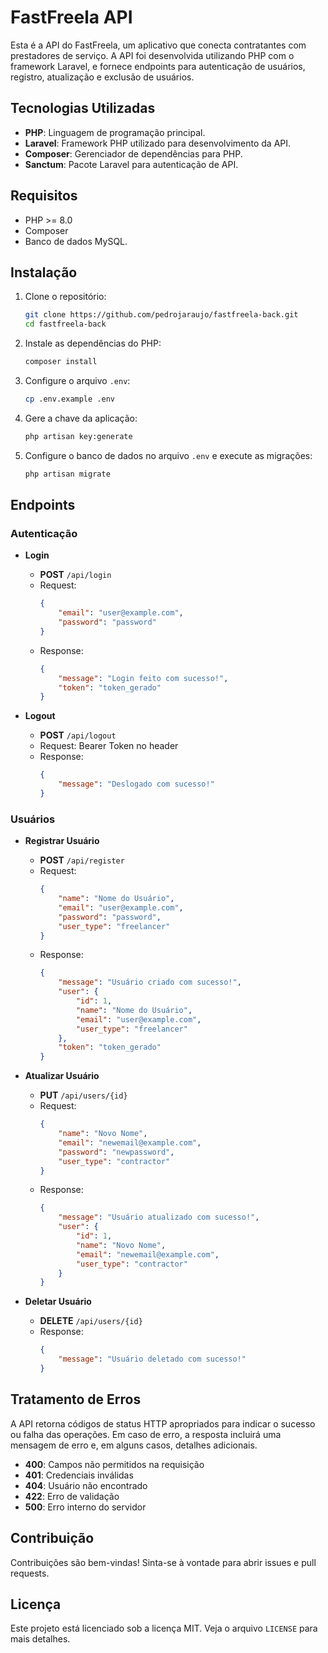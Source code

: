 # FastFreela API

Esta é a API do FastFreela, um aplicativo que conecta contratantes com prestadores de serviço. A API foi desenvolvida utilizando PHP com o framework Laravel, e fornece endpoints para autenticação de usuários, registro, atualização e exclusão de usuários.

## Tecnologias Utilizadas

- **PHP**: Linguagem de programação principal.
- **Laravel**: Framework PHP utilizado para desenvolvimento da API.
- **Composer**: Gerenciador de dependências para PHP.
- **Sanctum**: Pacote Laravel para autenticação de API.

## Requisitos

- PHP >= 8.0
- Composer
- Banco de dados MySQL.

## Instalação

1. Clone o repositório:
    ```sh
    git clone https://github.com/pedrojaraujo/fastfreela-back.git
    cd fastfreela-back
    ```

2. Instale as dependências do PHP:
    ```sh
    composer install
    ```

3. Configure o arquivo `.env`:
    ```sh
    cp .env.example .env
    ```

4. Gere a chave da aplicação:
    ```sh
    php artisan key:generate
    ```

5. Configure o banco de dados no arquivo `.env` e execute as migrações:
    ```sh
    php artisan migrate
    ```

## Endpoints

### Autenticação

- **Login**
    - **POST** `/api/login`
    - Request:
        ```json
        {
            "email": "user@example.com",
            "password": "password"
        }
        ```
    - Response:
        ```json
        {
            "message": "Login feito com sucesso!",
            "token": "token_gerado"
        }
        ```

- **Logout**
    - **POST** `/api/logout`
    - Request: Bearer Token no header
    - Response:
        ```json
        {
            "message": "Deslogado com sucesso!"
        }
        ```

### Usuários

- **Registrar Usuário**
    - **POST** `/api/register`
    - Request:
        ```json
        {
            "name": "Nome do Usuário",
            "email": "user@example.com",
            "password": "password",
            "user_type": "freelancer"
        }
        ```
    - Response:
        ```json
        {
            "message": "Usuário criado com sucesso!",
            "user": {
                "id": 1,
                "name": "Nome do Usuário",
                "email": "user@example.com",
                "user_type": "freelancer"
            },
            "token": "token_gerado"
        }
        ```

- **Atualizar Usuário**
    - **PUT** `/api/users/{id}`
    - Request:
        ```json
        {
            "name": "Novo Nome",
            "email": "newemail@example.com",
            "password": "newpassword",
            "user_type": "contractor"
        }
        ```
    - Response:
        ```json
        {
            "message": "Usuário atualizado com sucesso!",
            "user": {
                "id": 1,
                "name": "Novo Nome",
                "email": "newemail@example.com",
                "user_type": "contractor"
            }
        }
        ```

- **Deletar Usuário**
    - **DELETE** `/api/users/{id}`
    - Response:
        ```json
        {
            "message": "Usuário deletado com sucesso!"
        }
        ```

## Tratamento de Erros

A API retorna códigos de status HTTP apropriados para indicar o sucesso ou falha das operações. Em caso de erro, a resposta incluirá uma mensagem de erro e, em alguns casos, detalhes adicionais.

- **400**: Campos não permitidos na requisição
- **401**: Credenciais inválidas
- **404**: Usuário não encontrado
- **422**: Erro de validação
- **500**: Erro interno do servidor

## Contribuição

Contribuições são bem-vindas! Sinta-se à vontade para abrir issues e pull requests.

## Licença

Este projeto está licenciado sob a licença MIT. Veja o arquivo `LICENSE` para mais detalhes.
